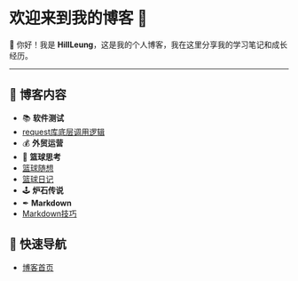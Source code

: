 # 欢迎来到我的博客 🎉

👋 你好！我是 **HillLeung**，这是我的个人博客，我在这里分享我的学习笔记和成长经历。

---

## 🌟 博客内容
- 📚 **软件测试**
- [request库底层调用逻辑](softwareTest/interfaceTest/requestLibrary.md)
- 💰 **外贸运营**
- 🏀 **篮球思考**
- [篮球随想](basketBall/basketballThinking.md)
- [篮球日记](basketBall/basketballDiary.md)
- 🕹  **炉石传说**
- ✒  **Markdown**
- [Markdown技巧]()

## 🚀 快速导航
- [博客首页](https://lafari.github.io)

